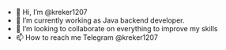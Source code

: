 - 👋 Hi, I’m @kreker1207
- 🌱 I’m currently working as Java backend developer.
- 💞️ I’m looking to collaborate on everything  to improve  my skills 
- 📫 How to reach me Telegram @kreker1207

<!---
kreker1207/kreker1207 is a ✨ special ✨ repository because its `README.md` (this file) appears on your GitHub profile.
You can click the Preview link to take a look at your changes.
--->
